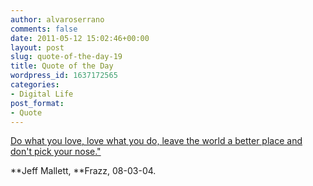 ```yaml
---
author: alvaroserrano
comments: false
date: 2011-05-12 15:02:46+00:00
layout: post
slug: quote-of-the-day-19
title: Quote of the Day
wordpress_id: 1637172565
categories:
- Digital Life
post_format:
- Quote
---
```


[Do what you love, love what you do, leave the world a better place and don't pick your nose."](http://www.quotationspage.com/quote/33818.html)

**Jeff Mallett, **Frazz, 08-03-04.
